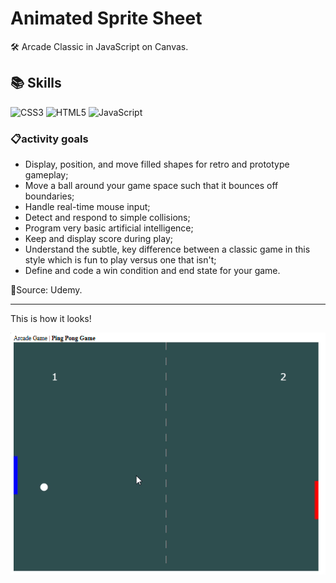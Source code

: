 # Animated Sprite Sheet
:hammer_and_wrench: Arcade Classic in JavaScript on Canvas.

## :books: Skills
![CSS3](https://img.shields.io/badge/CSS3-1572B6?style=for-the-badge&logo=css3&logoColor=white)
![HTML5](https://img.shields.io/badge/HTML5-E34F26?style=for-the-badge&logo=html5&logoColor=white)
![JavaScript](https://img.shields.io/badge/JavaScript-F7DF1E?style=for-the-badge&logo=javascript&logoColor=black)

### 📋activity goals
- Display, position, and move filled shapes for retro and prototype gameplay;
- Move a ball around your game space such that it bounces off boundaries;
- Handle real-time mouse input;
- Detect and respond to simple collisions;
- Program very basic artificial intelligence;
- Keep and display score during play;
- Understand the subtle, key difference between a classic game in this style which is fun to play versus one that isn't;
- Define and code a win condition and end state for your game.

:mag_right:Source: Udemy.

------

This is how it looks!

![gif](/img/gif-arcadegame.gif)